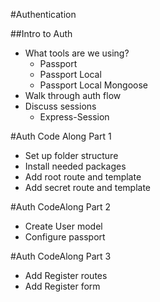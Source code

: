 #Authentication  

##Intro to Auth  
* What tools are we using?  
    * Passport  
    * Passport Local  
    * Passport Local Mongoose  
* Walk through auth flow  
* Discuss sessions  
    * Express-Session  

#Auth Code Along Part 1  
* Set up folder structure  
* Install needed packages  
* Add root route and template  
* Add secret route and template  

#Auth CodeAlong Part 2  
* Create User model  
* Configure passport  

#Auth CodeAlong Part 3  
* Add Register routes  
* Add Register form  


